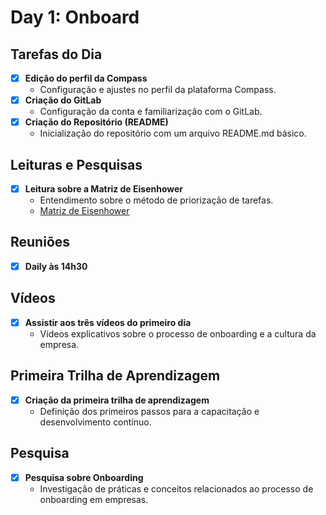 # Day 1: Onboard

## Tarefas do Dia
- [x] **Edição do perfil da Compass**
  - Configuração e ajustes no perfil da plataforma Compass.
- [x] **Criação do GitLab**
  - Configuração da conta e familiarização com o GitLab.
- [x] **Criação do Repositório (README)**
  - Inicialização do repositório com um arquivo README.md básico.
  
## Leituras e Pesquisas
- [x] **Leitura sobre a Matriz de Eisenhower**
  - Entendimento sobre o método de priorização de tarefas.
  - [Matriz de Eisenhower](https://www.siteware.com.br/blog/produtividade/matriz-de-eisenhower/)
  
## Reuniões
- [x] **Daily às 14h30**

## Vídeos
- [x] **Assistir aos três vídeos do primeiro dia**
  - Vídeos explicativos sobre o processo de onboarding e a cultura da empresa.

## Primeira Trilha de Aprendizagem
- [x] **Criação da primeira trilha de aprendizagem**
  - Definição dos primeiros passos para a capacitação e desenvolvimento contínuo.

## Pesquisa
- [x] **Pesquisa sobre Onboarding**
  - Investigação de práticas e conceitos relacionados ao processo de onboarding em empresas.
